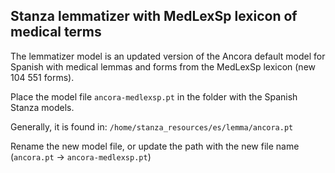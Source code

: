## Stanza lemmatizer with MedLexSp lexicon of medical terms

The lemmatizer model is an updated version of the Ancora default model for Spanish with medical lemmas and forms from the MedLexSp lexicon (new 104 551 forms).

Place the model file ``ancora-medlexsp.pt`` in the folder with the Spanish Stanza models. 

Generally, it is found in: ``/home/stanza_resources/es/lemma/ancora.pt``

Rename the new model file, or update the path with the new file name (``ancora.pt`` &rarr; ``ancora-medlexsp.pt``)
